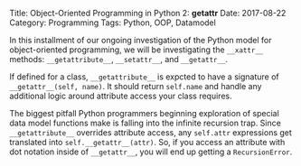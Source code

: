Title: Object-Oriented Programming in Python 2: __getattr__
Date: 2017-08-22
Category: Programming
Tags: Python, OOP, Datamodel

In this installment of our ongoing investigation of the Python model for object-oriented programming, we will be investigating the `__xattr__` methods: `__getattribute__`, `__setattr__`, and `__getattr__`.

If defined for a class, `__getattribute__` is expcted to have a signature of `__getattr__(self, name)`. It should return `self.name` and handle any additional logic around attribute access your class requires. 

The biggest pitfall Python programmers beginning exploration of special data model functions make is falling into the infinite recursion trap. Since `__getattribute__` overrides attribute access, any `self.attr` expressions get translated into `self.__getattr__(attr)`. So, if you access an attribute with dot notation inside of `__getattr__`, you will end up getting a `RecursionError`. 
